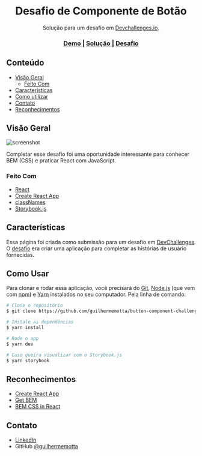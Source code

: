 <h1 align="center">Desafio de Componente de Botão</h1>

<div align="center">
  Solução para um desafio em <a href="http://devchallenges.io" target="_blank">Devchallenges.io</a>.
</div>

<div align="center">
  <h3>
    <a href="https://guilhermemotta.github.io/button-component-challenge">
      Demo
    </a>
    <span> | </span>
    <a href="https://github.com/guilhermemotta/button-component-challenge">
      Solução
    </a>
    <span> | </span>
    <a href="https://devchallenges.io/challenges/ohgVTyJCbm5OZyTB2gNY">
      Desafio
    </a>
  </h3>
</div>

<!-- INDICE -->

## Conteúdo

- [Visão Geral](#visao-geral)
  - [Feito Com](#feito-com)
- [Características](#caracteristicas)
- [Como utilizar](#comofaz)
- [Contato](#contato)
- [Reconhecimentos](#reconhecimentos)

<!-- VISÃO GERAL -->

## Visão Geral

![screenshot](https://user-images.githubusercontent.com/16707738/92399059-5716eb00-f132-11ea-8b14-bcacdc8ec97b.png)

<!-- - Onde ver o demo
- Falando sobre a minha experiência
- O que eu aprendi/melhorei
- Palavras de sabedoria -->

Completar esse desafio foi uma oportunidade interessante para conhecer BEM (CSS) e praticar React com JavaScript.

### Feito Com

<!-- Seção que lista as ferramentas utilizadas para construir o projeto -->

- [React](https://reactjs.org/)
- [Create React App](https://github.com/facebook/create-react-app)
- [classNames](https://github.com/JedWatson/classnames)
- [Storybook.js](https://storybook.js.org/)

## Características

<!-- Lista de características na aplicação ou seguir o template. Não compartilhar o figma aqui -->

Essa página foi criada como submissão para um desafio em [DevChallenges](https://devchallenges.io/challenges). O [desafio](https://devchallenges.io/challenges/ohgVTyJCbm5OZyTB2gNY) era criar uma aplicação para completar as histórias de usuário fornecidas.

## Como Usar

Para clonar e rodar essa aplicação, você precisará do [Git](https://git-scm.com), [Node.js](https://nodejs.org/en/download) (que vem com [npm](http://npmjs.com)) e [Yarn](https://classic.yarnpkg.com) instalados no seu computador. Pela linha de comando:

```bash
# Clone o repositório
$ git clone https://github.com/guilhermemotta/button-component-challenge

# Instale as dependências
$ yarn install

# Rode o app
$ yarn dev

# Caso queira visualizar com o Storybook.js
$ yarn storybook
```

## Reconhecimentos

<!-- Essa seção deve listar qualquer artigo ou add-on/plugin que ajudaram a completar esse projeto. -->

- [Create React App](https://github.com/facebook/create-react-app)
- [Get BEM](http://getbem.com/)
- [BEM CSS in React](https://levelup.gitconnected.com/bem-css-in-react-e0d4a4721872)

## Contato

<!-- - Github Pages - [] -->

- [LinkedIn](https://www.linkedin.com/in/guilherme-motta-125042144)
- GitHub [@guilhermemotta](https://github.com/guilhermemotta)
